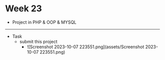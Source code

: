 # Week 23
   - Project in  PHP & OOP & MYSQL
---
- Task
    - submit this project
        -  ![Screenshot 2023-10-07 223551.png](assets/Screenshot 2023-10-07 223551.png)
